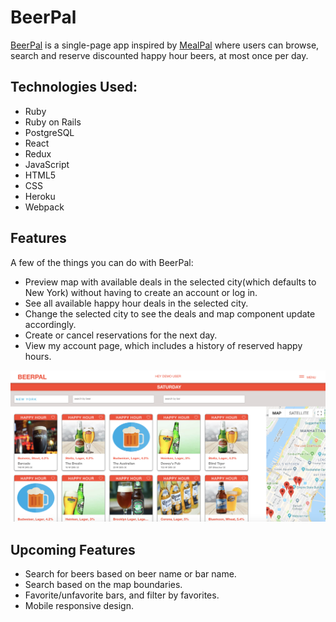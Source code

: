 # BeerPal
[BeerPal](https://beer-pal.herokuapp.com/#/) is a single-page app inspired by [MealPal](https://mealpal.com/) where users can browse, search and reserve discounted happy hour beers, at most once per day.

 ## Technologies Used:
* Ruby
* Ruby on Rails
* PostgreSQL
* React
* Redux
* JavaScript
* HTML5
* CSS
* Heroku
* Webpack

 ## Features

 A few of the things you can do with BeerPal:

 * Preview map with available deals in the selected city(which defaults to New York) without having to create an account or log in.
* See all available happy hour deals in the selected city.
* Change the selected city to see the deals and map component update accordingly.
* Create or cancel reservations for the next day.
* View my account page, which includes a history of reserved happy hours.

 ![deal-index](https://github.com/swalloga/BeerPal/blob/master/app/assets/images/deal-index.png)

 ## Upcoming Features
* Search for beers based on beer name or bar name.
* Search based on the map boundaries.
* Favorite/unfavorite bars, and filter by favorites.
* Mobile responsive design.
